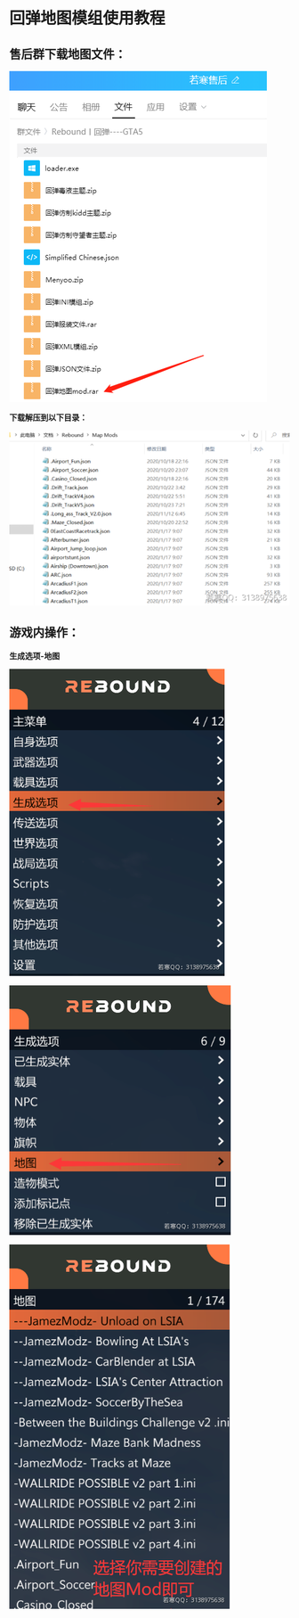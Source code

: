 # 回弹地图模组使用教程

## **售后群下载地图文件：**

****![](<../../.gitbook/assets/image (10) (1) (1) (1).png>)****

**下载解压到以下目录：**

****![](<../../.gitbook/assets/image (17) (1) (1) (1) (1) (1).png>)****

## 游戏内操作：

**生成选项-地图**

![](<../../.gitbook/assets/image (26) (1) (1) (1).png>)

![](<../../.gitbook/assets/image (45) (1) (1) (1).png>)

![](<../../.gitbook/assets/image (20) (1) (1) (1) (1) (1) (1).png>)
